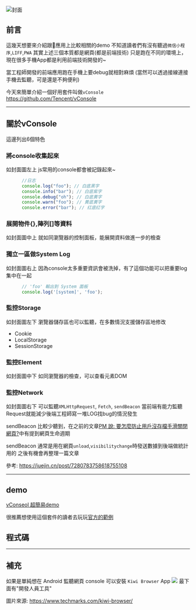 ![封面](https://drive.google.com/thumbnail?id=1iehOZr-XD0P1rr6-NSRW-vX8SXdhwo_s&sz=w1366)

## 前言
這幾天想要來介紹跟📱應用上比較相關的demo
不知道讀者們有沒有聽過`微信小程序`,`LIFF`,`PWA`
其實上述三個本質都是網頁(都是前端技術)
只是跑在不同的環境上，現在很多手機App都是利用前端技術開發的~

當工程師開發的前端應用跑在手機上要debug就相對麻煩
(當然可以透過接線連接手機去監聽，可是還是不夠便利)

今天來簡單介紹一個好用套件叫做`vConsole`
https://github.com/Tencent/vConsole

---

## 關於vConsole
這邊列出6個特色

### 將console收集起來
如封面圖左上
js常用的console都會被記錄起來~
```js
      //日志
      console.log("foo"); // 白底黑字
      console.info("bar"); // 白底紫字
      console.debug("oh"); // 白底黄字
      console.warn("foo"); // 黄底黄字
      console.error("bar"); // 红底红字
```

### 展開物件{},陣列[]等資料
如封面圖中上
就如同瀏覽器的控制面板，能展開資料做進一步的檢查

### 獨立一區做System Log
如封面圖右上
因為console太多重要資訊會被洗掉，有了這個功能可以把重要log集中在一起

```js
      // 'foo' 輸出到 System 面板
      console.log('[system]', 'foo'); 
```

### 監控Storage
如封面圖左下
瀏覽器儲存區也可以監聽，在多數情況支援儲存區地修改
* Cookie
* LocalStorage
* SessionStorage

### 監控Element
如封面圖中下
如同瀏覽器的檢查，可以查看元素DOM

### 監控Network
如封面圖右下
可以監聽`XMLHttpRequest`, `Fetch`, `sendBeacon`
當前端有能力監聽Request就能減少後端工程師寫一堆LOG找bug的情況發生

sendBeacon 比較少聽到，在之前的文章[PM 說: 要怎麼防止用戶沒存檔手滑關閉網頁?](https://ithelp.ithome.com.tw/articles/10348086)中有提到網頁生命週期

sendBeacon 通常是用在網頁`unload`,`visibilitychange`時發送數據到後端做統計用的
之後有機會再整理一篇文章

參考:
https://juejin.cn/post/7280783758618755108

---

## demo
[vConseol 超簡易demo](https://dpes8693.github.io/ithome-2024-ironman/day13/index.html)

很推薦想使用這個套件的讀者去玩玩[官方的範例](https://wechatfe.github.io/vconsole/demo.html)

## 程式碼


---

## 補充

如果是單純想在 Android 監聽網頁 console
可以安裝 `Kiwi Browser` App
![](https://www.techmarks.com/wp-content/uploads/2022/11/%E6%89%8B%E6%A9%9F%E5%AE%89%E8%A3%9DChrome%E6%93%B4%E5%85%85%E5%A4%96%E6%8E%9B%E6%95%99%E5%AD%B82.png)
最下面有"開發人員工具"

圖片來源:
https://www.techmarks.com/kiwi-browser/

